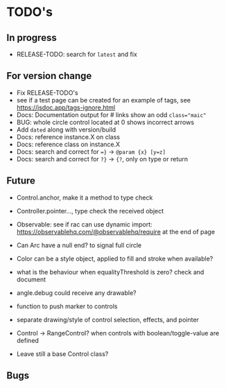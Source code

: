 TODO's
======


In progress
-----------
+ RELEASE-TODO: search for `latest` and fix


For version change
------------------
+ Fix RELEASE-TODO's
+ see if a test page can be created for an example of tags, see https://jsdoc.app/tags-ignore.html
+ Docs: Documentation output for # links show an odd `class="maic"`
+ BUG: whole circle control located at 0 shows incorrect arrows
+ Add `dated` along with version/build
+ Docs: reference instance.X on class
+ Docs: reference class on instance.X
+ Docs: search and correct for `=}` -> `@param {x} [y=z]`
+ Docs: search and correct for `?}` -> `{?`, only on type or return



Future
------
+ Control.anchor, make it a method to type check
+ Controller.pointer..., type check the received object

+ Observable: see if rac can use dynamic import: https://observablehq.com/@observablehq/require at the end of page

+ Can Arc have a null end? to signal full circle

+ Color can be a style object, applied to fill and stroke when available?

+ what is the behaviour when equalityThreshold is zero? check and document

+ angle.debug could receive any drawable?

+ function to push marker to controls

+ separate drawing/style of control selection, effects, and pointer

+ Control -> RangeControl? when controls with boolean/toggle-value are defined
+ Leave still a base Control class?


Bugs
----

